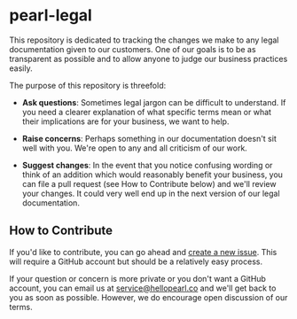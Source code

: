 # pearl-legal

This repository is dedicated to tracking the changes we make to any legal documentation given to our customers. One of our goals is to be as transparent as possible and to allow anyone to judge our business practices easily.

The purpose of this repository is threefold:

* **Ask questions**: 
Sometimes legal jargon can be difficult to understand. If you need a clearer explanation of what specific terms mean or what their implications are for your business, we want to help.

* **Raise concerns**: 
Perhaps something in our documentation doesn't sit well with you. We're open to any and all criticism of our work.

* **Suggest changes**: 
In the event that you notice confusing wording or think of an addition which would reasonably benefit your business, you can file a pull request (see How to Contribute below) and we'll review your changes. It could very well end up in the next version of our legal documentation.

## How to Contribute

If you'd like to contribute, you can go ahead and [create a new issue](https://github.com/hellopearlcare/legal/issues/new). This will require a GitHub account but should be a relatively easy process.

If your question or concern is more private or you don't want a GitHub account, you can email us at service@hellopearl.co and we'll get back to you as soon as possible. However, we do encourage open discussion of our terms.
